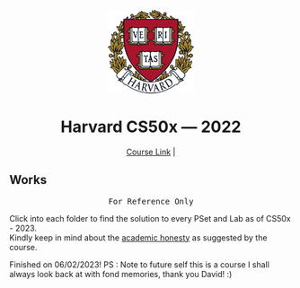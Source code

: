 # <br>

<p align="center">
<img src="./images/H.png" alt="logo" height="150"/>
</p>

<h1 align="center">
Harvard CS50x — 2022
</h1>

<p align="center">
  <a href="https://cs50.harvard.edu/x/2023/">Course Link</a> |
</p>


## Works

<pre align="center">
For Reference Only
</pre>

Click into each folder to find the solution to every PSet and Lab as of CS50x - 2023. 
<br>Kindly keep in mind about the <a href="https://cs50.harvard.edu/x/2023/honesty/">academic honesty</a> as suggested by the course. 

Finished on 06/02/2023!
PS : Note to future self this is a course I shall always look back at with fond memories, thank you David! :)

<p align="center">
<a href="" target="_blank">
<img src="" alt="" />
</a>
</p>
